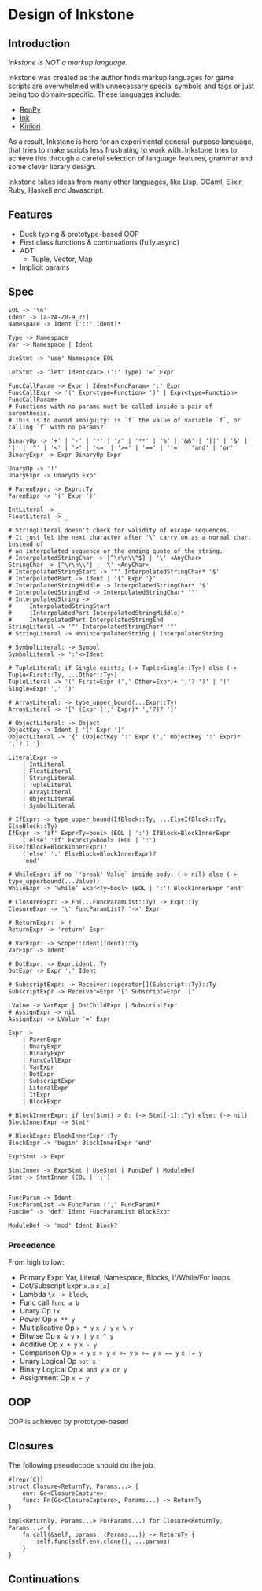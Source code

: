 # Design of Inkstone

## Introduction

_Inkstone is NOT a markup language._

Inkstone was created as the author finds markup languages for game scripts are overwhelmed with unnecessary special symbols and tags or just being too domain-specific. These languages include:

- [RenPy](https://www.renpy.org/)
- [Ink](https://github.com/inkie/ink)
- [Kirikiri](http://kirikirikag.sourceforge.net/contents/index.html)

As a result, Inkstone is here for an experimental general-purpose language, that tries to make scripts less frustrating to work with. Inkstone tries to achieve this through a careful selection of language features, grammar and some clever library design.

Inkstone takes ideas from many other languages, like Lisp, OCaml, Elixir, Ruby, Haskell and Javascript.

## Features

- Duck typing & prototype-based OOP
- First class functions & continuations (fully async)
- ADT
  - Tuple, Vector, Map
- Implicit params


## Spec

```
EOL -> '\n'
Ident -> [a-zA-Z0-9_?!]
Namespace -> Ident ('::' Ident)*

Type -> Namespace
Var -> Namespace | Ident

UseStmt -> 'use' Namespace EOL

LetStmt -> 'let' Ident<Var> (':' Type) '=' Expr

FuncCallParam -> Expr | Ident<FuncParam> ':' Expr
FuncCallExpr -> '(' Expr<type=Function> ')' | Expr<type=Function> FuncCallParam+
# Functions with no params must be called inside a pair of parenthesis.
# This is to avoid ambiguity: is `f` the value of variable `f`, or calling `f` with no params?

BinaryOp -> '+' | '-' | '*' | '/' | '**' | '%' | '&&' | '||' | '&' | '|' | '^' | '<' | '>' | '<=' | '>=' | '==' | '!=' | 'and' | 'or'
BinaryExpr -> Expr BinaryOp Expr

UnaryOp -> '!'
UnaryExpr -> UnaryOp Expr

# ParenExpr: -> Expr::Ty
ParenExpr -> '(' Expr ')'

IntLiteral -> _
FloatLiteral -> _

# StringLiteral doesn't check for validity of escape sequences.
# It just let the next character after '\' carry on as a normal char, instead of
# an interpolated sequence or the ending quote of the string.
# InterpolatedStringChar -> [^\r\n\\"$] | '\' <AnyChar>
StringChar -> [^\r\n\\"] | '\' <AnyChar>
# InterpolatedStringStart -> '"' InterpolatedStringChar* '$'
# InterpolatedPart -> Ident | '{' Expr '}'
# InterpolatedStringMiddle -> InterpolatedStringChar* '$'
# InterpolatedStringEnd -> InterpolatedStringChar* '"'
# InterpolatedString -> 
#     InterpolatedStringStart 
#     (InterpolatedPart InterpolatedStringMiddle)* 
#     InterpolatedPart InterpolatedStringEnd
StringLiteral -> '"' InterpolatedStringChar* '"'
# StringLiteral -> NoninterpolatedString | InterpolatedString

# SymbolLiteral: -> Symbol
SymbolLiteral -> ':'<>Ident

# TupleLiteral: if Single exists; (-> Tuple<Single::Ty>) else (-> Tuple<First::Ty, ...Other::Ty>)
TupleLiteral -> '(' First=Expr (',' Other=Expr)+ ','? ')' | '(' Single=Expr ',' ')'

# ArrayLiteral: -> type_upper_bound(...Expr::Ty)
ArrayLiteral -> '[' (Expr (',' Expr)* ','?)? ']'

# ObjectLiteral: -> Object
ObjectKey -> Ident | '[' Expr ']'
ObjectLiteral -> '{' (ObjectKey ':' Expr (',' ObjectKey ':' Expr)* ','? ) '}'

LiteralExpr -> 
    | IntLiteral 
    | FloatLiteral 
    | StringLiteral 
    | TupleLiteral 
    | ArrayLiteral 
    | ObjectLiteral
    | SymbolLiteral

# IfExpr: -> type_upper_bound(IfBlock::Ty, ...ElseIfBlock::Ty, ElseBlock::Ty)
IfExpr -> 'if' Expr<Ty=bool> (EOL | ':') IfBlock=BlockInnerExpr
    ('else' 'if' Expr<Ty=bool> (EOL | ':') ElseIfBlock=BlockInnerExpr)?
    ('else' ':' ElseBlock=BlockInnerExpr)?
    'end'

# WhileExpr: if no `'break' Value` inside body: (-> nil) else (-> type_upperbound(...Value))
WhileExpr -> 'while’ Expr<Ty=bool> (EOL | ':') BlockInnerExpr 'end'

# ClosureExpr: -> Fn(...FuncParamList::Ty) -> Expr::Ty
ClosureExpr -> '\' FuncParamList? '->' Expr

# ReturnExpr: -> !
ReturnExpr -> 'return' Expr

# VarExpr: -> Scope::ident(Ident)::Ty
VarExpr -> Ident

# DotExpr: -> Expr.ident::Ty
DotExpr -> Expr '.' Ident

# SubscriptExpr: -> Receiver::operator[](Subscript::Ty)::Ty
SubscriptExpr -> Receiver=Expr '[' Subscript=Expr ']'

LValue -> VarExpr | DotChildExpr | SubscriptExpr
# AssignExpr -> nil
AssignExpr -> LValue '=' Expr

Expr -> 
    | ParenExpr
    | UnaryExpr
    | BinaryExpr
    | FuncCallExpr
    | VarExpr
    | DotExpr
    | SubscriptExpr
    | LiteralExpr
    | IfExpr
    | BlockExpr

# BlockInnerExpr: if len(Stmt) > 0: (-> Stmt[-1]::Ty) else: (-> nil)
BlockInnerExpr -> Stmt*

# BlockExpr: BlockInnerExpr::Ty
BlockExpr -> 'begin' BlockInnerExpr 'end'

ExprStmt -> Expr

StmtInner -> ExprStmt | UseStmt | FuncDef | ModuleDef
Stmt -> StmtInner (EOL | ';')


FuncParam -> Ident
FuncParamList -> FuncParam (',' FuncParam)*
FuncDef -> 'def' Ident FuncParamList BlockExpr

ModuleDef -> 'mod' Ident Block?
```

### Precedence

From high to low:

- Primary Expr: Var, Literal, Namespace, Blocks, If/While/For loops
- Dot/Subscript Expr `x.a` `x[a]`
- Lambda `\x -> block`, 
- Func call `func a b`
- Unary Op `!x`
- Power Op `x ** y`
- Multiplicative Op `x * y` `x / y` `x % y`
- Bitwise Op `x & y` `x | y` `x ^ y`
- Additive Op `x + y` `x - y`
- Comparison Op `x < y` `x > y` `x <= y` `x >= y` `x == y` `x != y`
- Unary Logical Op `not x`
- Binary Logical Op `x and y` `x or y`
- Assignment Op `x = y`

## OOP

OOP is achieved by prototype-based 

## Closures

The following pseudocode should do the job.

```
#[repr(C)]
struct Closure<ReturnTy, Params...> {
    env: Gc<ClosureCapture>,
    func: Fn(Gc<ClosureCapture>, Params...) -> ReturnTy
}

impl<ReturnTy, Params...> Fn(Params...) for Closure<ReturnTy, Params...> {
    fn call(&self, params: (Params...)) -> ReturnTy {
        self.func(self.env.clone(), ...params)
    }
}
```

## Continuations


